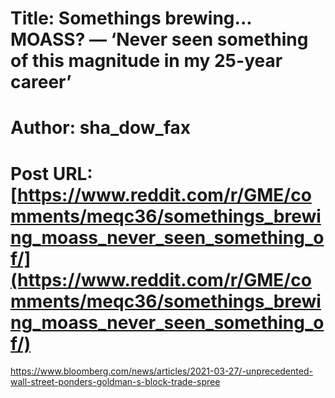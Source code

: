 # Title: Somethings brewing... MOASS? — ‘Never seen something of this magnitude in my 25-year career’
# Author: sha_dow_fax
# Post URL: [https://www.reddit.com/r/GME/comments/meqc36/somethings_brewing_moass_never_seen_something_of/](https://www.reddit.com/r/GME/comments/meqc36/somethings_brewing_moass_never_seen_something_of/)


https://www.bloomberg.com/news/articles/2021-03-27/-unprecedented-wall-street-ponders-goldman-s-block-trade-spree